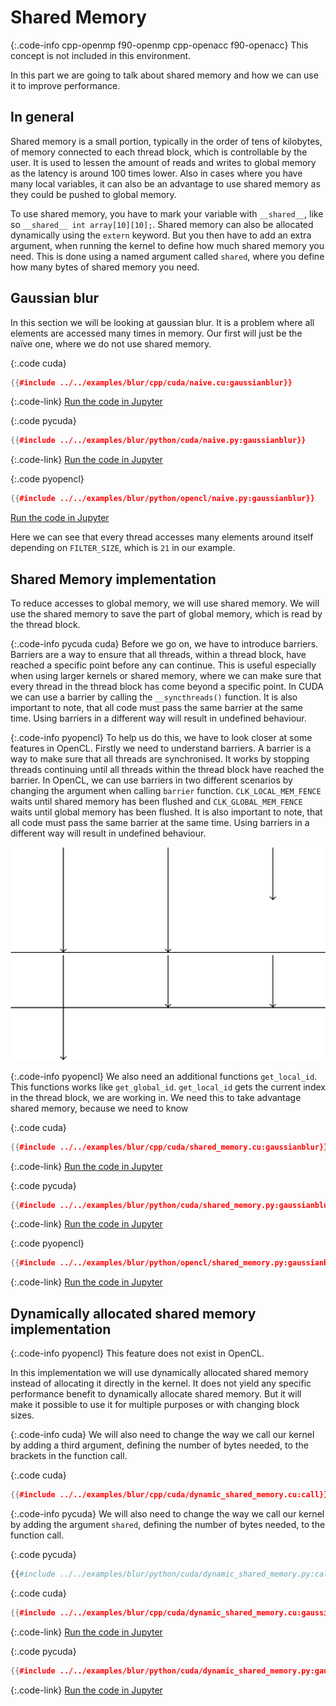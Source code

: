 # Shared Memory
{:.code-info cpp-openmp f90-openmp cpp-openacc f90-openacc}
This concept is not included in this environment.

In this part we are going to talk about shared memory and how we can use it to
improve performance.

In general
----------
Shared memory is a small portion, typically in the order of tens of kilobytes,
of memory connected to each thread block, which is controllable by the user.
It is used to lessen the amount of reads and writes to global memory as the
latency is around 100 times lower. Also in cases where you have many local
variables, it can also be an advantage to use shared memory as they could be
pushed to global memory.

To use shared memory, you have to mark your variable with `__shared__`, like so
`__shared__ int array[10][10];`. Shared memory can also be allocated dynamically
using the `extern` keyword. But you then have to add an extra argument, when
running the kernel to define how much shared memory you need. This is done using
a named argument called `shared`, where you define how many bytes of shared
memory you need.

Gaussian blur
-------------
In this section we will be looking at gaussian blur. It is a problem where all
elements are accessed many times in memory. Our first will just be the naïve one,
where we do not use shared memory.

{:.code cuda}
```c++
{{#include ../../examples/blur/cpp/cuda/naive.cu:gaussianblur}}
```
{:.code-link}
[Run the code in Jupyter](/jupyter/lab/tree/blur/cpp/cuda/naive.ipynb)

{:.code pycuda}
```c++
{{#include ../../examples/blur/python/cuda/naive.py:gaussianblur}}
```
{:.code-link}
[Run the code in Jupyter](/jupyter/lab/tree/blur/python/cuda/naive.ipynb)

{:.code pyopencl}
```c++
{{#include ../../examples/blur/python/opencl/naive.py:gaussianblur}}
```
[Run the code in Jupyter](/jupyter/lab/tree/blur/python/opencl/naive.ipynb)

Here we can see that every thread accesses many elements around itself depending
on `FILTER_SIZE`, which is `21` in our example.

Shared Memory implementation
----------------------------
To reduce accesses to global memory, we will use shared memory. We will use the
shared memory to save the part of global memory, which is read by the thread
block.

{:.code-info pycuda cuda}
Before we go on, we have to introduce barriers. Barriers are a way to ensure
that all threads, within a thread block, have reached a specific point before
any can continue. This is useful especially when using larger kernels or shared
memory, where we can make sure that every thread in the thread block has come
beyond a specific point. In CUDA we can use a barrier by calling the
`__syncthreads()` function. It is also important to note, that all code must
pass the same barrier at the same time. Using barriers in a different way will
result in undefined behaviour.

{:.code-info pyopencl}
To help us do this, we have to look closer at some features in OpenCL. Firstly
we need to understand barriers. A barrier is a way to make sure that all threads
are synchronised. It works by stopping threads continuing until all threads
within the thread block have reached the barrier. In OpenCL, we can use barriers
in two different scenarios by changing the argument when calling `barrier`
function. `CLK_LOCAL_MEM_FENCE` waits until shared memory has been flushed and
`CLK_GLOBAL_MEM_FENCE` waits until global memory has been flushed. It is also
important to note, that all code must pass the same barrier at the same time.
Using barriers in a different way will result in undefined behaviour.

![One thread is yet to reach the barrier, so the two others are waiting](barrier.png)
![All threads have reached the barrier, so they now can continue](barrierdone.png)

{:.code-info pyopencl}
We also need an additional functions `get_local_id`. This functions works like
`get_global_id`. `get_local_id` gets the current index in the thread block, we
are working in. We need this to take advantage shared memory, because we need to
know

{:.code cuda}
```c++
{{#include ../../examples/blur/cpp/cuda/shared_memory.cu:gaussianblur}}
```
{:.code-link}
[Run the code in Jupyter](/jupyter/lab/tree/blur/cpp/cuda/shared_memory.ipynb)

{:.code pycuda}
```c++
{{#include ../../examples/blur/python/cuda/shared_memory.py:gaussianblur}}
```
{:.code-link}
[Run the code in Jupyter](/jupyter/lab/tree/blur/python/cuda/shared_memory.ipynb)

{:.code pyopencl}
```c++
{{#include ../../examples/blur/python/opencl/shared_memory.py:gaussianblur}}
```
{:.code-link}
[Run the code in Jupyter](/jupyter/lab/tree/blur/python/opencl/shared_memory.ipynb)

Dynamically allocated shared memory implementation
--------------------------------------------------
{:.code-info pyopencl}
This feature does not exist in OpenCL.

In this implementation we will use dynamically allocated shared memory instead
of allocating it directly in the kernel. It does not yield any specific
performance benefit to dynamically allocate shared memory. But it will make it
possible to use it for multiple purposes or with changing block sizes.

{:.code-info cuda}
We will also need to change the way we call our kernel by adding a third
argument, defining the number of bytes needed, to the brackets in the function
call.

{:.code cuda}
```c++
{{#include ../../examples/blur/cpp/cuda/dynamic_shared_memory.cu:call}}
```

{:.code-info pycuda}
We will also need to change the way we call our kernel by adding the argument
`shared`, defining the number of bytes needed, to the function call.

{:.code pycuda}
```python
{{#include ../../examples/blur/python/cuda/dynamic_shared_memory.py:call}}
```

{:.code cuda}
```c++
{{#include ../../examples/blur/cpp/cuda/dynamic_shared_memory.cu:gaussianblur}}
```
{:.code-link}
[Run the code in Jupyter](/jupyter/lab/tree/blur/cpp/cuda/dynamic_shared_memory.ipynb)

{:.code pycuda}
```c++
{{#include ../../examples/blur/python/cuda/dynamic_shared_memory.py:gaussianblur}}
```
{:.code-link}
[Run the code in Jupyter](/jupyter/lab/tree/blur/python/cuda/dynamic_shared_memory.ipynb)
